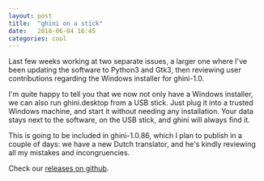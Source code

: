 ```yaml
---
layout: post
title:  "ghini on a stick"
date:   2018-06-04 16:45
categories: cool
---
```


Last few weeks working at two separate issues, a larger one where I've been
updating the software to Python3 and Gtk3, then reviewing user contributions
regarding the Windows installer for ghini-1.0.

I'm quite happy to tell you that we now not only have a Windows installer,
we can also run ghini.desktop from a USB stick.  Just plug it into a trusted
Windows machine, and start it without needing any installation.  Your data
stays next to the software, on the USB stick, and ghini will always find it.

This is going to be included in ghini-1.0.86, which I plan to publish in a
couple of days: we have a new Dutch translator, and he's kindly reviewing
all my mistakes and incongruencies.

Check our [releases on github](https://github.com/Ghini/ghini.desktop/releases).
